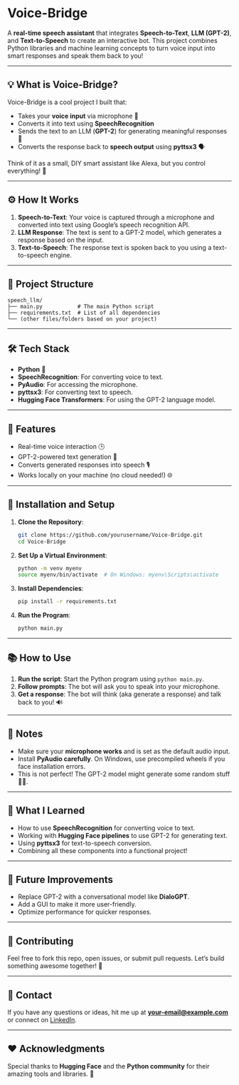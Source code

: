 
# Voice-Bridge

A **real-time speech assistant** that integrates **Speech-to-Text**, **LLM (GPT-2)**, and **Text-to-Speech** to create an interactive bot. This project combines Python libraries and machine learning concepts to turn voice input into smart responses and speak them back to you!

---

## 💡 What is Voice-Bridge?

Voice-Bridge is a cool project I built that:
- Takes your **voice input** via microphone 🎤
- Converts it into text using **SpeechRecognition**
- Sends the text to an LLM (**GPT-2**) for generating meaningful responses 🤖
- Converts the response back to **speech output** using **pyttsx3** 🗣️

Think of it as a small, DIY smart assistant like Alexa, but you control everything! 🚀

---

## ⚙️ How It Works

1. **Speech-to-Text**: Your voice is captured through a microphone and converted into text using Google’s speech recognition API.
2. **LLM Response**: The text is sent to a GPT-2 model, which generates a response based on the input.
3. **Text-to-Speech**: The response text is spoken back to you using a text-to-speech engine.

---

## 📂 Project Structure

```
speech_llm/
├── main.py           # The main Python script
├── requirements.txt  # List of all dependencies
└── (other files/folders based on your project)
```

---

## 🛠️ Tech Stack

- **Python** 🐍
- **SpeechRecognition**: For converting voice to text.
- **PyAudio**: For accessing the microphone.
- **pyttsx3**: For converting text to speech.
- **Hugging Face Transformers**: For using the GPT-2 language model.

---

## 🚀 Features

- Real-time voice interaction 🕒
- GPT-2-powered text generation 🔮
- Converts generated responses into speech 🎙️
- Works locally on your machine (no cloud needed!) 🌐

---

## 🔧 Installation and Setup

1. **Clone the Repository**:
   ```bash
   git clone https://github.com/yourusername/Voice-Bridge.git
   cd Voice-Bridge
   ```

2. **Set Up a Virtual Environment**:
   ```bash
   python -m venv myenv
   source myenv/bin/activate  # On Windows: myenv\Scripts\activate
   ```

3. **Install Dependencies**:
   ```bash
   pip install -r requirements.txt
   ```

4. **Run the Program**:
   ```bash
   python main.py
   ```

---

## 📚 How to Use

1. **Run the script**: Start the Python program using `python main.py`.
2. **Follow prompts**: The bot will ask you to speak into your microphone.
3. **Get a response**: The bot will think (aka generate a response) and talk back to you! 🔊

---

## 📝 Notes

- Make sure your **microphone works** and is set as the default audio input.
- Install **PyAudio carefully**. On Windows, use precompiled wheels if you face installation errors.
- This is not perfect! The GPT-2 model might generate some random stuff 🤷‍♂️.

---

## 🧠 What I Learned

- How to use **SpeechRecognition** for converting voice to text.
- Working with **Hugging Face pipelines** to use GPT-2 for generating text.
- Using **pyttsx3** for text-to-speech conversion.
- Combining all these components into a functional project!

---

## 🌟 Future Improvements

- Replace GPT-2 with a conversational model like **DialoGPT**.
- Add a GUI to make it more user-friendly.
- Optimize performance for quicker responses.

---

## 🤝 Contributing

Feel free to fork this repo, open issues, or submit pull requests. Let’s build something awesome together! 💪

---

## 📧 Contact

If you have any questions or ideas, hit me up at **your-email@example.com** or connect on [LinkedIn](https://linkedin.com/in/yourprofile).

---

## ❤️ Acknowledgments

Special thanks to **Hugging Face** and the **Python community** for their amazing tools and libraries. 🙌

